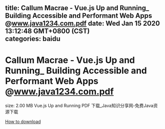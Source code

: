 
title: Callum Macrae - Vue.js Up and Running_ Building Accessible and Performant Web Apps @www.java1234.com.pdf
date: Wed Jan 15 2020 13:12:48 GMT+0800 (CST)    
categories: baidu
---

# Callum Macrae - Vue.js Up and Running_ Building Accessible and Performant Web Apps @www.java1234.com.pdf
size: 2.00 MB
 Vue.js Up and Running PDF 下载_Java知识分享网-免费Java资源下载
 

[How to download](https://bpcam.bemobtrk.com/go/2ceec3aa-1ca2-46d6-b9ff-aaa5c184517c?jno=433)